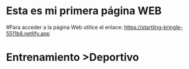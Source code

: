 # Esta es mi primera página WEB

#Para acceder a la página Web utilice el enlace: https://startling-kringle-5511b8.netlify.app

# Entrenamiento >Deportivo
